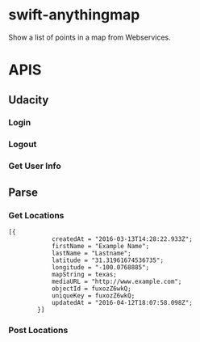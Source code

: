 # swift-anythingmap
Show a list of points in a map from Webservices.


# APIS
## Udacity
### Login
### Logout
### Get User Info

## Parse
### Get Locations
```
[{
            createdAt = "2016-03-13T14:28:22.933Z";
            firstName = "Example Name";
            lastName = "Lastname";
            latitude = "31.31961674536735";
            longitude = "-100.0768885";
            mapString = texas;
            mediaURL = "http://www.example.com";
            objectId = fuxozZ6wkQ;
            uniqueKey = fuxozZ6wkQ;
            updatedAt = "2016-04-12T18:07:58.098Z";
        }]
```
### Post Locations
###
